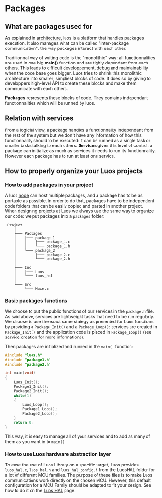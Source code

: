 # Packages

## What are packages used for

As explained in [architecture](/luos-technology/basics/archi.md), luos is a platform that handles packages execution. It also manages what can be called "inter-package communication": the way packages interact with each other.

Traditionnal way of writing code is the "monolithic" way: all functionnalities are used in one big **main()** function and are tighly dependant from each others. This leads to difficult developpement, debug and maintainability when the code base goes bigger. Luos tries to shrink this monolithic architecture into smaller, simpliest blocks of code. It does so by giving to developpers high-level API to create these blocks and make them communicate with each others.

**Packages** represents these blocks of code. They contains independant functionnalities which will be runned by luos.

## Relation with services

From a logicial view, a package handles a functionnality independant from the rest of the system but we don't have any information of how this functionnality should to be executed: it can be runned as a single task or smaller tasks talking to each others. **Services** gives this level of control: a package can initialize as much as services it needs to run its functionnality. However each package has to run at least one service.

## How to properly organize your Luos projects

### How to add packages in your project

A luos [node](/luos-technology/node/node.md) can host multiple packages, and a package has to be as portable as possible. In order to do that, packages have to be independent code folders that can be easily copied and pasted in another project.<br/>
When designing projects at Luos we always use the same way to organize our code: we put packages into a `packages` folder:

```AsciiDoc
 Project
    │
    ├─── Packages
    │    ├─── package_1
    │    │    ├─── package_1.c
    │    │    └─── package_1.h
    │    └─── package_2
    │         ├─── package_2.c
    │         └─── package_2.h
    │
    ├─── Inc
    │    ├─── Luos
    │    └─── luos_hal
    │
    └─── Src
         └─── Main.c
```

### Basic packages functions

We choose to put the public functions of our services in the `package.h` file. As said above, services are lightweight tasks that need to be run regularly. We choose to use the exact same stategy as presented for Luos functions by providing a `Package_Init()` and a `Package_Loop()`: services are created in `Package_Init()` and the application code is placed in `Package_Loop()` (see [service creation](/luos-technology/services/service-api.md) for more informations).

Then packages are initialized and runned in the `main()` function:

```C
#include "luos.h"
#include "package1.h"
#include "package2.h"

int main(void)
{
    Luos_Init();
    Package1_Init();
    Package2_Init();
    while(1)
    {
        Luos_Loop();
        Package1_Loop();
        Package2_Loop();
    }
    return 0;
}

```

This way, it is easy to manage all of your services and to add as many of them as you want in to `main()`.

### How to use Luos hardware abstraction layer

To ease the use of Luos Library on a specific target, Luos provides `luos_hal.c`, `luos_hal.h` and `luos_hal_config.h` from the LuosHAL folder for a lot of different MCU families. The purpose of these files is to make Luos communications work directly on the chosen MCU. However, this default configuration for a MCU Family should be adapted to fit your design. See how to do it on the [Luos HAL](/luos-technology/node/luos-hal.md) page.
